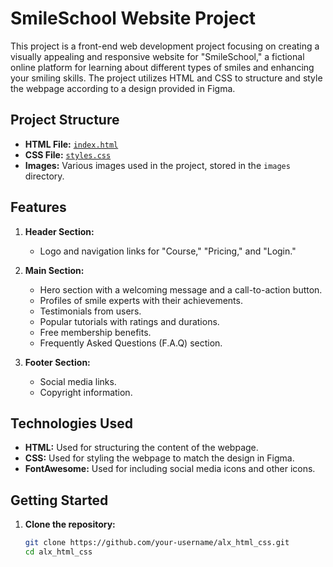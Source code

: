 # SmileSchool Website Project

This project is a front-end web development project focusing on creating a visually appealing and responsive website for "SmileSchool," a fictional online platform for learning about different types of smiles and enhancing your smiling skills. The project utilizes HTML and CSS to structure and style the webpage according to a design provided in Figma.

## Project Structure

- **HTML File:** [`index.html`](./index.html)
- **CSS File:** [`styles.css`](./styles.css)
- **Images:** Various images used in the project, stored in the `images` directory.

## Features

1. **Header Section:**
   - Logo and navigation links for "Course," "Pricing," and "Login."
   
2. **Main Section:**
   - Hero section with a welcoming message and a call-to-action button.
   - Profiles of smile experts with their achievements.
   - Testimonials from users.
   - Popular tutorials with ratings and durations.
   - Free membership benefits.
   - Frequently Asked Questions (F.A.Q) section.

3. **Footer Section:**
   - Social media links.
   - Copyright information.

## Technologies Used

- **HTML:** Used for structuring the content of the webpage.
- **CSS:** Used for styling the webpage to match the design in Figma.
- **FontAwesome:** Used for including social media icons and other icons.

## Getting Started

1. **Clone the repository:**
   ```bash
   git clone https://github.com/your-username/alx_html_css.git
   cd alx_html_css
